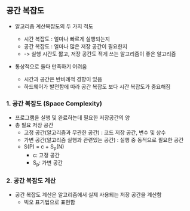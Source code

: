 ## 공간 복잡도

* 알고리즘 계산복잡도의 두 가지 척도
    * 시간 복잡도 : 얼마나 빠르게 실행되는지
    * 공간 복잡도 : 얼마나 많은 저장 공간이 필요한지
    * -> 실행 시간도 짧고, 저장 공간도 적게 쓰는 알고리즘이 좋은 알고리즘

* 통상적으로 둘다 만족하기 어려움
    * 시간과 공간은 반비례적 경향이 있음
    * 하드웨어가 발전함에 따라 공간 복잡도 보다 시간 복잡도가 중요해짐

### 1. 공간 복잡도 (Space Complexity)
* 프로그램을 실행 및 완료하는데 필요한 저장공간의 양
* 총 필요 저장 공간
    * 고정 공간(알고리즘과 무관한 공간) : 코드 저장 공간, 변수 및 상수
    * 가변 공간(알고리즘 실행과 관련있는 공간) : 실행 중 동적으로 필요한 공간
    * S(P) = c + S<sub>p</sub>(N)
        * c: 고정 공간
        * S<sub>p</sub>: 가변 공간
        

### 2. 공간 복잡도 계산
* 공간 복잡도 계산은 알고리즘에서 실제 사용되는 저장 공간을 계산함
  * 빅오 표기법으로 표현함